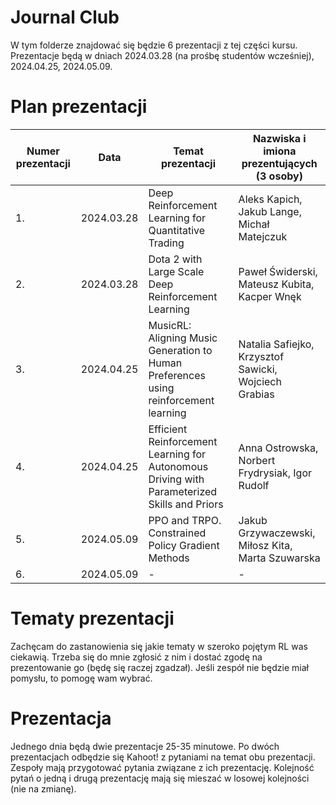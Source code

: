 # Journal Club

W tym folderze znajdować się będzie 6 prezentacji z tej części kursu. Prezentacje będą w dniach 2024.03.28 (na prośbę studentów wcześniej), 2024.04.25, 2024.05.09.

# Plan prezentacji

|        Numer prezentacji        |Data                          |Temat prezentacji                         | Nazwiska i imiona prezentujących (3 osoby) |
|--------------|-------------------------------|-----------------------------|-------------------|
|1.|2024.03.28| Deep Reinforcement Learning for Quantitative Trading | Aleks Kapich, Jakub Lange, Michał Matejczuk |
|2.|2024.03.28| Dota 2 with Large Scale Deep Reinforcement Learning | Paweł Świderski, Mateusz Kubita, Kacper Wnęk |
|3.|2024.04.25| MusicRL: Aligning Music Generation to Human Preferences using reinforcement learning | Natalia Safiejko, Krzysztof Sawicki, Wojciech Grabias |
|4.|2024.04.25| Efficient Reinforcement Learning for Autonomous Driving with Parameterized Skills and Priors | Anna Ostrowska, Norbert Frydrysiak, Igor Rudolf |
|5.|2024.05.09| PPO and TRPO. Constrained Policy Gradient Methods | Jakub Grzywaczewski, Miłosz Kita, Marta Szuwarska |
|6.|2024.05.09| - | - |

# Tematy prezentacji

Zachęcam do zastanowienia się jakie tematy w szeroko pojętym RL was ciekawią. Trzeba się do mnie zgłosić z nim i dostać zgodę na prezentowanie go (będę się raczej zgadzał). Jeśli zespół nie będzie miał pomysłu, to pomogę wam wybrać.

# Prezentacja

Jednego dnia będą dwie prezentacje 25-35 minutowe. Po dwóch prezentacjach odbędzie się Kahoot! z pytaniami na temat obu prezentacji. Zespoły mają przygotować pytania związane z ich prezentację. Kolejność pytań o jedną i drugą prezentację mają się mieszać w losowej kolejności (nie na zmianę).

